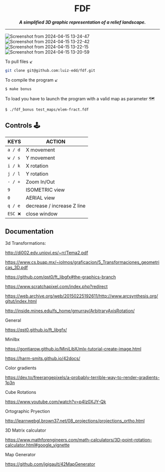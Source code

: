 <h1 align="center">
	FDF
</h1>

<p align="center">
	<b><i>A simplified 3D graphic representation of a relief landscape.</i></b><br>
</p>

---
![Screenshot from 2024-04-15 13-24-47](https://github.com/luiz-edd/fdf/assets/47563227/9b235465-6f3f-4b6a-a792-cac9d525b842)
![Screenshot from 2024-04-15 13-22-42](https://github.com/luiz-edd/fdf/assets/47563227/2bfc339d-4b2e-459a-b254-f3eba864ad15)
![Screenshot from 2024-04-15 13-22-15](https://github.com/luiz-edd/fdf/assets/47563227/476c2f88-ca62-4a26-af8c-b538b0e1c533)
![Screenshot from 2024-04-15 13-20-59](https://github.com/luiz-edd/fdf/assets/47563227/f3bb8ea6-edfa-4386-8cae-33b64bbf192e)

To pull files ↙️
```bash
git clone git@github.com:luiz-edd/fdf.git
```
To compile the program ↙️

```bash
$ make bonus
```
To load you have to launch the program with a valid map as parameter 🗺️
```bash
$ ./fdf_bonus test_maps/elem-fract.fdf 
```


## Controls 🕹

|KEYS|ACTION|
|---|---|
|`a / d`| X movement|
|`w / s`| Y movement|
|`i / k`| X rotation|
|`j / l`| Y rotation|
|`- / +`| Zoom In/Out|
|`9`| ISOMETRIC view |=
|`0`| AERIAL view |
|`q / e`| decrease / increase Z line |
|`ESC ❌`|close window|

## Documentation

3d Transformations: 

http://di002.edv.uniovi.es/~rr/Tema2.pdf

https://www.cs.buap.mx/~iolmos/graficacion/5_Transformaciones_geometricas_3D.pdf

https://github.com/qst0/ft_libgfx#the-graphics-branch

https://www.scratchapixel.com/index.php?redirect

https://web.archive.org/web/20150225192611/http://www.arcsynthesis.org/gltut/index.html

http://inside.mines.edu/fs_home/gmurray/ArbitraryAxisRotation/

General

https://qst0.github.io/ft_libgfx/

Minilbx

https://gontjarow.github.io/MiniLibX/mlx-tutorial-create-image.html

https://harm-smits.github.io/42docs/

Color gradients

https://dev.to/freerangepixels/a-probably-terrible-way-to-render-gradients-1p3n

Cube Rotations

https://www.youtube.com/watch?v=p4Iz0XJY-Qk

Ortographic Pryection 

http://learnwebgl.brown37.net/08_projections/projections_ortho.html

3D Matrix calculator

https://www.mathforengineers.com/math-calculators/3D-point-rotation-calculator.html#google_vignette

Map Generator

https://github.com/jgigault/42MapGenerator
